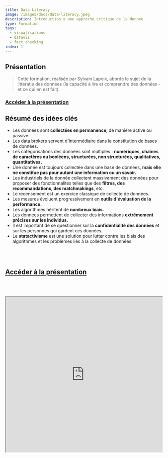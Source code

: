```yaml
---
title: Data Literacy
image: /images/docs/data-literacy.jpeg
description: Introduction à une approche critique de la donnée
type: Formation
tags:
  - visualisations
  - dataviz
  - fact checking
index: 1
--- 
```


## Présentation

> Cette formation, réalisée par Sylvain Lapoix, aborde le sujet de la littératie des données (la capacité à lire et comprendre des données - et ce qui en est fait).

### [Accéder à la présentation](https://datactivist.coop/crij_aura_dataliteracy/intro_dataliteracy/index.html#1)

## Résumé des idées clés

- Les données sont **collectées en permanence**, de manière active ou passive.
- Les data brokers servent d'intermédiaire dans la constitution de bases de données.
- Les catégorisations des données sont multiples : **numériques, chaînes de caractères ou booléens, structurées, non structurées, qualitatives, quantitatives.**
- Une donnée est toujours collectée dans une base de données, **mais elle ne constitue pas pour autant une information ou un savoir.**
- Les industriels de la donnée collectent massivement des données pour proposer des fonctionnalités telles que des **filtres, des recommandations, des matchmakings**, etc.
- Le recensement est un exercice classique de collecte de données.
- Les mesures évoluent progressivement en **outils d'évaluation de la performance.**
- Les algorithmes héritent de **nombreux biais.**
- Les données permettent de collecter des informations **extrêmement précises sur les individus.**
- Il est important de se questionner sur la **confidentialité des données** et sur les personnes qui gardent ces données.
- Le **statactivisme** est une solution pour lutter contre les biais des algorithmes et les problèmes liés à la collecte de données.

<br></br>

## [Accéder à la présentation](https://datactivist.coop/crij_aura_dataliteracy/intro_dataliteracy/index.html#1)

<br></br>

<div class="responsiveIframe">
  <iframe
    width="100%"
    height="500"
    src="https://datactivist.coop/crij_aura_dataliteracy/intro_dataliteracy/index.html#1">
  </iframe>
</div>
